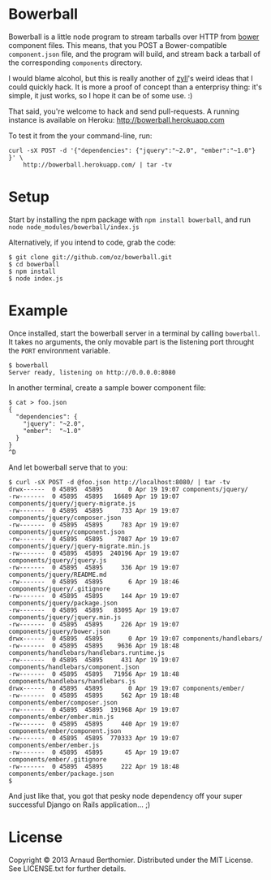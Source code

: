 # Bowerball

Bowerball is a little node program to stream tarballs over HTTP from [bower]
component files.  This means, that you POST a Bower-compatible `component.json`
file, and the program will build, and stream back a tarball of the
corresponding `components` directory.

I would blame alcohol, but this is really another of [zyll]'s weird ideas that
I could quickly hack.  It is more a proof of concept than a enterprisy thing:
it's simple, it just works, so I hope it can be of some use. :)

That said, you're welcome to hack and send pull-requests.  A running instance
is available on Heroku: http://bowerball.herokuapp.com

To test it from the your command-line, run:

```
curl -sX POST -d '{"dependencies": {"jquery":"~2.0", "ember":"~1.0"} }' \
    http://bowerball.herokuapp.com/ | tar -tv
```

# Setup

Start by installing the npm package with `npm install bowerball`, and run
`node node_modules/bowerball/index.js`

Alternatively, if you intend to code, grab the code:

```
$ git clone git://github.com/oz/bowerball.git
$ cd bowerball
$ npm install
$ node index.js
```

# Example

Once installed, start the bowerball server in a terminal by calling
`bowerball`.  It takes no arguments, the only movable part is the listening
port throught the `PORT` environment variable.

```
$ bowerball
Server ready, listening on http://0.0.0.0:8080
```

In another terminal, create a sample bower component file:

```
$ cat > foo.json
{
  "dependencies": {
    "jquery": "~2.0",
    "ember":  "~1.0"
  }
}
^D
```

And let bowerball serve that to you:

```
$ curl -sX POST -d @foo.json http://localhost:8080/ | tar -tv
drwx------  0 45895  45895       0 Apr 19 19:07 components/jquery/
-rw-------  0 45895  45895   16689 Apr 19 19:07 components/jquery/jquery-migrate.js
-rw-------  0 45895  45895     733 Apr 19 19:07 components/jquery/composer.json
-rw-------  0 45895  45895     783 Apr 19 19:07 components/jquery/component.json
-rw-------  0 45895  45895    7087 Apr 19 19:07 components/jquery/jquery-migrate.min.js
-rw-------  0 45895  45895  240196 Apr 19 19:07 components/jquery/jquery.js
-rw-------  0 45895  45895     336 Apr 19 19:07 components/jquery/README.md
-rw-------  0 45895  45895       6 Apr 19 18:46 components/jquery/.gitignore
-rw-------  0 45895  45895     144 Apr 19 19:07 components/jquery/package.json
-rw-------  0 45895  45895   83095 Apr 19 19:07 components/jquery/jquery.min.js
-rw-------  0 45895  45895     226 Apr 19 19:07 components/jquery/bower.json
drwx------  0 45895  45895       0 Apr 19 19:07 components/handlebars/
-rw-------  0 45895  45895    9636 Apr 19 18:48 components/handlebars/handlebars.runtime.js
-rw-------  0 45895  45895     431 Apr 19 19:07 components/handlebars/component.json
-rw-------  0 45895  45895   71956 Apr 19 18:48 components/handlebars/handlebars.js
drwx------  0 45895  45895       0 Apr 19 19:07 components/ember/
-rw-------  0 45895  45895     562 Apr 19 18:48 components/ember/composer.json
-rw-------  0 45895  45895  191968 Apr 19 19:07 components/ember/ember.min.js
-rw-------  0 45895  45895     440 Apr 19 19:07 components/ember/component.json
-rw-------  0 45895  45895  770333 Apr 19 19:07 components/ember/ember.js
-rw-------  0 45895  45895      45 Apr 19 19:07 components/ember/.gitignore
-rw-------  0 45895  45895     222 Apr 19 18:48 components/ember/package.json
$
```

And just like that, you got that pesky node dependency off your super
successful Django on Rails application... ;)

# License

Copyright © 2013 Arnaud Berthomier. Distributed under the MIT License. See
LICENSE.txt for further details.

[bower]: https://github.com/twitter/bower
[zyll]: https://github.com/zyll
